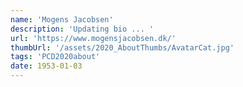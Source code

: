 ```yaml
---
name: 'Mogens Jacobsen' 
description: 'Updating bio ... '
url: 'https://www.mogensjacobsen.dk/'
thumbUrl: '/assets/2020_AboutThumbs/AvatarCat.jpg'
tags: 'PCD2020about'
date: 1953-01-03
---
```

